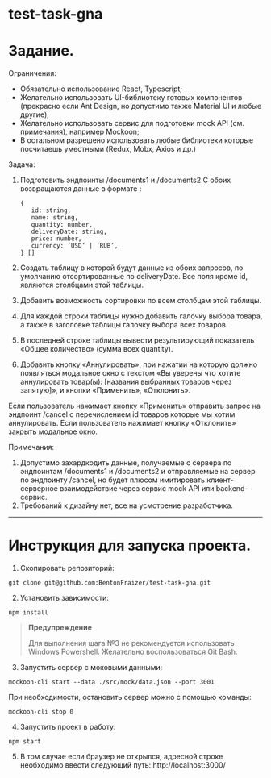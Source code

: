 # test-task-gna

# Задание.

Ограничения:

- Обязательно использование React, Typescript;
- Желательно использовать UI-библиотеку готовых компонентов (прекрасно если Ant Design, но допустимо также Material UI и любые другие);
- Желательно использовать сервис для подготовки mock API (см. примечания), например Mockoon;
- В остальном разрешено использовать любые библиотеки которые посчитаешь уместными (Redux, Mobx, Axios и др.)

Задача:

1. Подготовить эндпоинты /documents1 и /documents2
   С обоих возвращаются данные в формате :

   ```
   {
      id: string,
      name: string,
      quantity: number,
      deliveryDate: string,
      price: number,
      currency: ‘USD’ | ‘RUB’,
   } []
   ```

2. Создать таблицу в которой будут данные из обоих запросов, по умолчанию отсортированные по deliveryDate.
   Все поля кроме id, являются столбцами этой таблицы.

3. Добавить возможность сортировки по всем столбцам этой таблицы.

4. Для каждой строки таблицы нужно добавить галочку выбора товара, а также в заголовке таблицы галочку выбора всех товаров.

5. В последней строке таблицы вывести результирующий показатель «Общее количество» (сумма всех quantity).

6. Добавить кнопку «Аннулировать», при нажатии на которую должно появляться модальное окно с текстом
   «Вы уверены что хотите аннулировать товар(ы): [названия выбранных товаров через запятую]»,
   и кнопки «Применить», «Отклонить».

Если пользователь нажимает кнопку «Применить» отправить запрос на эндпоинт /cancel с перечислением id товаров которые мы хотим аннулировать.
Если пользователь нажимает кнопку «Отклонить» закрыть модальное окно.

Примечания:

1. Допустимо захардкодить данные, получаемые с сервера по эндпоинтам /documents1 и /documents2 и отправляемые на сервер по эндпоинту /cancel, но будет плюсом имитировать клиент-серверное взаимодействие через сервис mock API или backend-сервис.
2. Требований к дизайну нет, все на усмотрение разработчика.

---

# Инструкция для запуска проекта.

1. Скопировать репозиторий:

```
git clone git@github.com:BentonFraizer/test-task-gna.git
```

2. Установить зависимости:

```
npm install
```

> **Предупреждение**
>
> Для выполнения шага №3 не рекомендуется использовать Windows Powershell. Желательно воспользоваться Git Bash.

3. Запустить сервер с моковыми данными:

```
mockoon-cli start --data ./src/mock/data.json --port 3001
```

При необходимости, остановить сервер можно с помощью команды:

```
mockoon-cli stop 0
```

4. Запустить проект в работу:

```
npm start
```

5. В том случае если браузер не открылся, адресной строке необходимо ввести следующий путь:
   http://localhost:3000/
